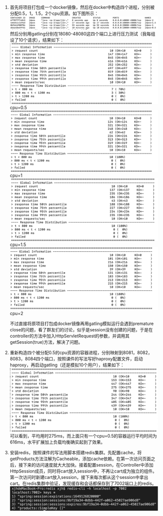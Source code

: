 1. 首先将项目打包成一个docker镜像，然后在docker中构造四个进程，分别被分配0.5，1，1.5，2个cpu资源。如下图所示：
![image](../screenshots/dockerImages.png)
然后分别用gatling分别在18080-48080这四个端口上进行压力测试（我每组设了10个请求），结果如下：
![image](../screenshots/1-1.png)
cpu=0.5
![image](../screenshots/1-2.png)
cpu=1
![image](../screenshots/1-3.png)
cpu=1.5
![image](../screenshots/1-4.png)
cpu=2

    不过直接将原项目打包成docker镜像再用gatling模拟运行会遇到premature close的问题，看了群友们的讨论，似乎是session没有创建的问题，于是在controller的方法中加入HttpServletRequest的参数，并调用其getSession(true)方法，解决了问题。

2. 重新构造四个被分配0.5的cpu资源的容器进程，分别映射到8081，8082，8083，8084四个端口，按照课件的写法写好haproxy配置文件，启动haproxy，再启动gatling（还是模拟10个用户），结果如下：
![image](../screenshots/2-1.png)
可以看到，平均用时275ms，而上面只有一个cpu=0.5的容器运行平均时间为616ms，水平扩展加上负载均衡确实起到了效果。

3. 安装redis，按照课件的写法用脚本搭建redis集群。先配置cache，将getProducts方法注解为Cacheable，添加cache依赖。在第一次访问页面之后，接下来的访问速度就大大加快。接着配置session，在Controller中添加HttpSession成员，同时将cart放入session中，不再让cart成为独立的组件。第一次访问时新建cart放入session，接下来每次都从这个session中拿出cart。在redis集群中验证，发现缓存和会话都保存到了7002端口上的redis。
![image](../screenshots/3-1.png)